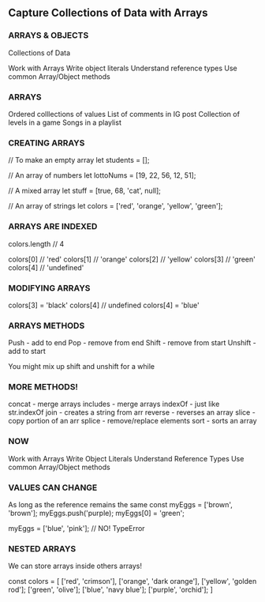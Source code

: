 ## Capture Collections of Data with Arrays

### ARRAYS & OBJECTS

Collections of Data

Work with Arrays
Write object literals
Understand reference types
Use common Array/Object methods

### ARRAYS

Ordered colllections of values
List of comments in IG post
Collection of levels in a game
Songs in a playlist

### CREATING ARRAYS

// To make an empty array
let students = [];

// An array of numbers
let lottoNums = [19, 22, 56, 12, 51];

// A mixed array
let stuff = [true, 68, 'cat', null];

// An array of strings
let colors = ['red', 'orange', 'yellow', 'green'];

### ARRAYS ARE INDEXED

colors.length // 4

colors[0] // 'red'
colors[1] // 'orange'
colors[2] // 'yellow'
colors[3] // 'green'
colors[4] // 'undefined'

### MODIFYING ARRAYS

colors[3] = 'black'
colors[4] // undefined
colors[4] = 'blue'

### ARRAYS METHODS

Push - add to end
Pop - remove from end
Shift - remove from start
Unshift - add to start

You might mix up shift and unshift for a while

### MORE METHODS!

concat - merge arrays
includes - merge arrays
indexOf - just like str.indexOf
join - creates a string from arr
reverse - reverses an array
slice - copy portion of an arr
splice - remove/replace elements
sort - sorts an array

### NOW

Work with Arrays
Write Object Literals
Understand Reference Types
Use common Array/Object methods

### VALUES CAN CHANGE

As long as the reference remains the same
const myEggs = ['brown', 'brown'];
myEggs.push('purple);
myEggs[0] = 'green';

myEggs = ['blue', 'pink']; // NO! TypeError

### NESTED ARRAYS

We can store arrays inside others arrays!

const colors = [
['red', 'crimson'],
['orange', 'dark orange'],
['yellow', 'golden rod'];
['green', 'olive'];
['blue', 'navy blue'];
['purple', 'orchid'];
]
